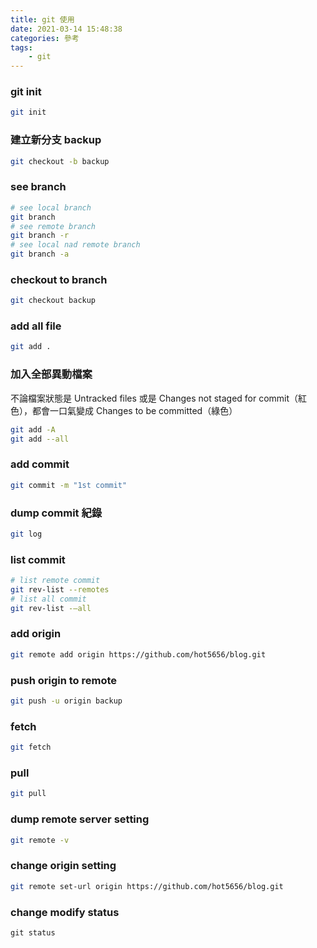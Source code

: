 ```yaml
---
title: git 使用
date: 2021-03-14 15:48:38
categories: 參考
tags: 
	- git
---
```


<style>
h2 {
  color: orange; 
}
</style>

### git init
``` bash
git init
```

### 建立新分支 backup
``` bash
git checkout -b backup
```
<!--more-->

### see branch
``` bash
# see local branch
git branch
# see remote branch
git branch -r
# see local nad remote branch
git branch -a
```

### checkout to branch
``` bash
git checkout backup
```

### add all file
``` bash
git add .
```

### 加入全部異動檔案
不論檔案狀態是 Untracked files 或是 Changes not staged for commit（紅色），都會一口氣變成 Changes to be committed（綠色）
``` bash
git add -A
git add --all 
```

### add commit
``` bash
git commit -m "1st commit"
```

### dump commit 紀錄
``` bash
git log
```

### list commit
``` bash
# list remote commit
git rev-list --remotes
# list all commit
git rev-list -–all
```

### add origin
``` bash
git remote add origin https://github.com/hot5656/blog.git
```

### push origin to remote
``` bash
git push -u origin backup
```

### fetch
``` bash
git fetch
```

### pull
``` bash
git pull
```


### dump remote server setting
``` bash
git remote -v
```

### change origin setting
``` bash
git remote set-url origin https://github.com/hot5656/blog.git
```

### change modify status
```
git status
```




